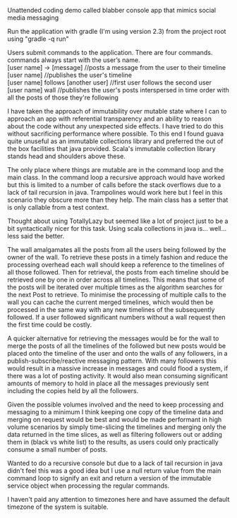 Unattended coding demo called blabber console app that mimics social media messaging

Run the application with gradle (I'm using version 2.3) from the project root using "gradle -q run"

Users submit commands to the application. There are four commands. commands always start with the user’s name.<br/>
[user name] -> [message]            //posts a message from the user to their timeline<br/>
[user name]                         //publishes the user's timeline<br/>
[user name] follows [another user]  //first user follows the second user<br/>
[user name] wall                    //publishes the user's posts interspersed in time order with all the posts of those they're following<br/>

I have taken the approach of immutability over mutable state where I can to approach an app with referential transparency and an ability to reason about the code without any unexpected side effects. I have tried to do this without sacrificing performance where possible. To this end I found guava quite unuseful as an immutable collections library and preferred the out of the box facilities that java provided. Scala's immutable collection library stands head and shoulders above these.

The only place where things are mutable are in the command loop and the main class. In the command loop a recursive approach would have worked but this is limited to a number of calls before the stack overflows due to a lack of tail recursion in java. Trampolines would work here but I feel in this scenario they obscure more than they help. The main class has a setter that is only callable from a test context.

Thought about using TotallyLazy but seemed like a lot of project just to be a bit syntactically nicer for this task. Using scala collections in java is... well... less said the better.

The wall amalgamates all the posts from all the users being followed by the owner of the wall. To retrieve these posts in a timely fashion and reduce the processing overhead each wall should keep a reference to the timelines of all those followed. Then for retrieval, the posts from each timeline should be retrieved one by one in order across all timelines. This means that some of the posts will be iterated over multiple times as the algorithm searches for the next Post to retrieve. To minimise the processing of multiple calls to the wall you can cache the current merged timelines, which would then be processed in the same way with any new timelines of the subsequently followed. If a user followed significant numbers without a wall request then the first time could be costly.

A quicker alternative for retrieving the messages would be for the wall to merge the posts of all the timelines of the followed but new posts would be placed onto the timeline of the user and onto the walls of any followers, in a publish-subscribe/reactive messaging pattern. With many followers this would result in a massive increase in messages and could flood a system, if there was a lot of posting activity. It would also mean consuming significant amounts of memory to hold in place all the messages previously sent including the copies held by all the followers.

Given the possible volumes involved and the need to keep processing and messaging to a minimum I think keeping one copy of the timeline data and merging on request would be best and would be made performant in high volume scenarios by simply time-slicing the timelines and merging only the data returned in the time slices, as well as filtering followers out or adding them in (black vs white list) to the results, as users could only practically consume a small number of posts.

Wanted to do a recursive console but due to a lack of tail recursion in java didn't feel this was a good idea but I use a null return value from the main command loop to signify an exit and return a version of the immutable service object when processing the regular commands.

I haven't paid any attention to timezones here and have assumed the default timezone of the system is suitable.